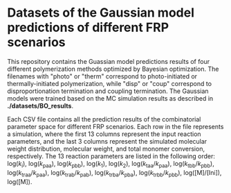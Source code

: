 # Datasets of the Gaussian model predictions of different FRP scenarios
This repository contains the Guassian model predictions results of four different polymerization methods optimized by Bayesian optimization. The filenames with "photo" or "therm" correspond to photo-initiated or thermally-initiated polymerization, while "disp" or "coup" correspond to disproportionation termination and coupling termination. The Gaussian models were trained based on the MC simulation results as described in **./datasets/BO_results**.

Each CSV file contains all the prediction results of the combinatorial parameter space for different FRP scenarios. Each row in the file represents a simulation, where the first 13 columns represent the input reaction parameters, and the last 3 columns represent the simulated molecular weight distribution, molecular weight, and total monomer conversion, respectively. The 13 reaction parameters are listed in the following order: log(*k*<sub>i</sub>), log(*k*<sub>paa</sub>), log(*k*<sub>pbb</sub>), log(*k*<sub>1</sub>), log(*k*<sub>2</sub>), log(*k*<sub>taa</sub>/*k*<sub>paa</sub>), log(*k*<sub>tbb</sub>/*k*<sub>pbb</sub>), log(*k*<sub>traa</sub>/*k*<sub>paa</sub>), log(*k*<sub>trab</sub>/*k*<sub>pab</sub>), log(*k*<sub>trba</sub>/*k*<sub>pba</sub>), log(*k*<sub>trbb</sub>/*k*<sub>pbb</sub>), log([M]/[Ini]), log([M]).

